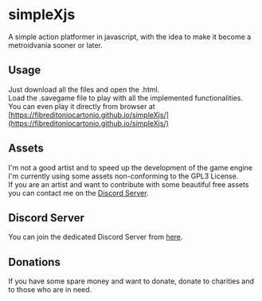 # simpleXjs
A simple action platformer in javascript, with the idea to make it become a metroidvania sooner or later.

## Usage
Just download all the files and open the .html.<br>
Load the .savegame file to play with all the implemented functionalities.<br>
You can even play it directly from browser at [https://fibreditoniocartonio.github.io/simpleXjs/](https://fibreditoniocartonio.github.io/simpleXjs/)

## Assets
I'm not a good artist and to speed up the development of the game engine I'm currently using some assets non-conforming to the GPL3 License.<br>
If you are an artist and want to contribute with some beautiful free assets you can contact me on the [Discord Server](https://discord.gg/7dEmHX39bA).

## Discord Server
You can join the dedicated Discord Server from [here](https://discord.gg/7dEmHX39bA).

## Donations
If you have some spare money and want to donate, donate to charities and to those who are in need.
